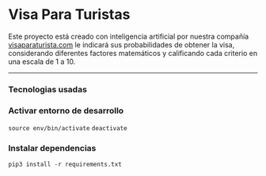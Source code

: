 # Visa Para Turistas

Este proyecto está creado con inteligencia artificial por nuestra compañía [visaparaturista.com](http://visaparaturistas.com "VisaParaTurista.com") le indicará sus probabilidades de obtener la visa, considerando diferentes factores matemáticos y calificando cada criterio en una escala de 1 a 10.

---

### Tecnologias usadas

### Activar entorno de desarrollo

`source env/bin/activate`
`deactivate `

### Instalar dependencias

`pip3 install -r requirements.txt`

